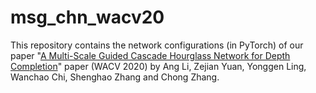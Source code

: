 # msg_chn_wacv20
This repository contains the network configurations (in PyTorch) of our paper "[A Multi-Scale Guided Cascade Hourglass Network for Depth Completion](http://openaccess.thecvf.com/content_WACV_2020/papers/Li_A_Multi-Scale_Guided_Cascade_Hourglass_Network_for_Depth_Completion_WACV_2020_paper.pdf)" paper (WACV 2020) by Ang Li, Zejian Yuan, Yonggen Ling, Wanchao Chi, Shenghao Zhang and Chong Zhang.

